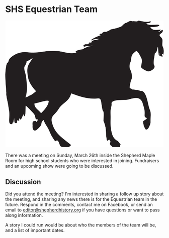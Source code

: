 # SHS Equestrian Team

![johnny-automatic-horse-silhouette-800px.png](images/johnny-automatic-horse-silhouette-800px.png)

There was a meeting on Sunday, March 26th inside the Shepherd Maple Room for high school students who were interested in joining. Fundraisers and an upcoming show were going to be discussed.

## Discussion

Did you attend the meeting? I'm interested in sharing a follow up story about the meeting, and sharing any news there is for the Equestrian team in the future. Respond in the comments, contact me on Facebook, or send an email to editor@shepherdhistory.org if you have questions or want to pass along information.

A story I could run would be about who the members of the team will be, and a list of important dates.
